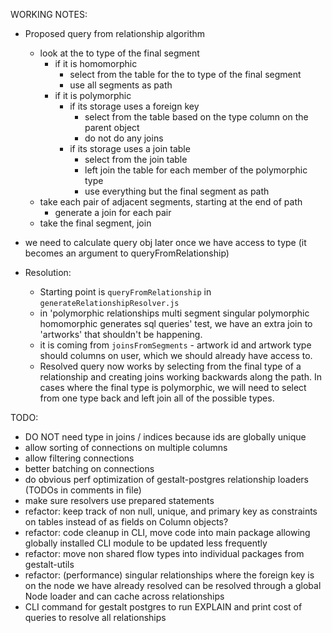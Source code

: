 WORKING NOTES:

  - Proposed query from relationship algorithm
    - look at the to type of the final segment
      - if it is homomorphic
        - select from the table for the to type of the final segment
        - use all segments as path
      - if it is polymorphic
        - if its storage uses a foreign key
          - select from the table based on the type column on the parent object
          - do not do any joins
        - if its storage uses a join table
          - select from the join table
          - left join the table for each member of the polymorphic type
          - use everything but the final segment as path
    - take each pair of adjacent segments, starting at the end of path
      - generate a join for each pair
    - take the final segment, join


  - we need to calculate query obj later once we have access to type (it becomes
    an argument to queryFromRelationship)

  - Resolution:
    - Starting point is `queryFromRelationship` in
      `generateRelationshipResolver.js`
    - in 'polymorphic relationships multi segment singular polymorphic
      homomorphic generates sql queries' test, we have an extra join to
      'artworks' that shouldn't be happening.
    - it is coming from `joinsFromSegments` - artwork id and artwork type should
      columns on user, which we should already have access to.
    - Resolved query now works by selecting from the final type of a
      relationship and creating joins working backwards along the path.  In
      cases where the final type is polymorphic, we will need to select from one
      type back and left join all of the possible types.

TODO:
  - DO NOT need type in joins / indices because ids are globally unique
  - allow sorting of connections on multiple columns
  - allow filtering connections
  - better batching on connections
  - do obvious perf optimization of gestalt-postgres relationship loaders (TODOs
    in comments in file)
  - make sure resolvers use prepared statements
  - refactor: keep track of non null, unique, and primary key as constraints on
    tables instead of as fields on Column objects?
  - refactor: code cleanup in CLI, move code into main package allowing globally
    installed CLI module to be updated less frequently
  - refactor: move non shared flow types into individual packages from
    gestalt-utils
  - refactor: (performance) singular relationships where the foreign key is on
    the node we have already resolved can be resolved through a global Node
    loader and can cache across relationships
  - CLI command for gestalt postgres to run EXPLAIN and print cost of queries to
    resolve all relationships
